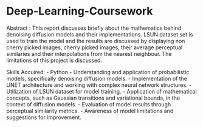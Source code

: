 # Deep-Learning-Coursework
Abstract : This report discusses briefly about the mathematics behind denoising diffusion models and their implementations. 
LSUN dataset set is used to train the model and the results are discussed by displaying non cherry picked images, cherry 
picked images, their average perceptual similaries and their interpolations from the nearest neighbour. The limitations of this 
project is discussed.

Skills Accuired: 
    - Python
    - Understanding and application of probabilistic models, specifically denoising diffusion models.
    - Implementation of the UNET architecture and working with complex neural network structures.
    - Utilization of LSUN dataset for model training.
    - Application of mathematical concepts, such as Gaussian transitions and variational bounds, in the context of diffusion models.
    - Evaluation of model results through perceptual similarity metrics.
    - Awareness of model limitations and suggestions for improvement.
